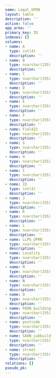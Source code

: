 ```yaml
---
name: Legal_UPRN
layout: table
description: ''
active: false
app_area: ''
primary_key: ID
indexes: []
columns:
- name: A
  type: int(4)
  description: ''
- name: B
  type: nvarchar(255)
  description: ''
- name: C
  type: nvarchar(255)
  description: ''
- name: D
  type: nvarchar(255)
  description: ''
- name: E
  type: nvarchar(255)
  description: ''
- name: F
  type: nvarchar(255)
  description: ''
- name: Field22
  type: nvarchar(255)
  description: ''
- name: G
  type: nvarchar(255)
  description: ''
- name: H
  type: nvarchar(255)
  description: ''
- name: I
  type: nvarchar(255)
  description: ''
- name: ID
  type: int(4)
  description: ''
- name: J
  type: nvarchar(255)
  description: ''
- name: K
  type: nvarchar(255)
  description: ''
- name: L
  type: nvarchar(255)
  description: ''
- name: LLPG_UPRN
  type: nvarchar(255)
  description: ''
- name: Locality
  type: nvarchar(255)
  description: ''
- name: M
  type: nvarchar(255)
  description: ''
- name: N
  type: nvarchar(255)
  description: ''
- name: O
  type: nvarchar(255)
  description: ''
- name: PAON_building
  type: nvarchar(255)
  description: ''
- name: postcode
  type: nvarchar(255)
  description: ''
- name: SAON_subbuild
  type: nvarchar(255)
  description: ''
- name: street
  type: nvarchar(255)
  description: ''
relations: []
pseudo_pk: 
---
```


